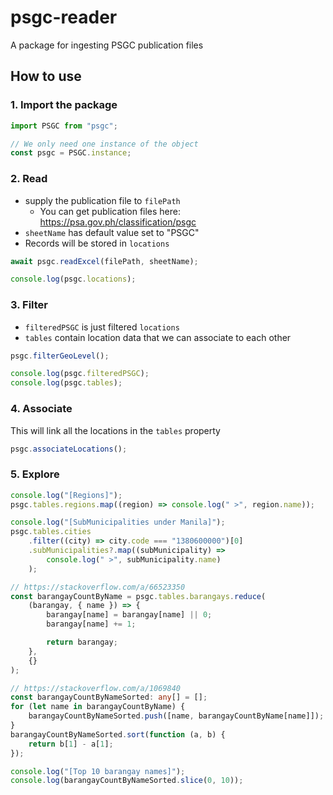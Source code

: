 # psgc-reader

A package for ingesting PSGC publication files

## How to use

### 1. Import the package

```typescript
import PSGC from "psgc";

// We only need one instance of the object
const psgc = PSGC.instance;
```

### 2. Read

-   supply the publication file to `filePath`
    -   You can get publication files here: https://psa.gov.ph/classification/psgc
-   `sheetName` has default value set to "PSGC"
-   Records will be stored in `locations`

```typescript
await psgc.readExcel(filePath, sheetName);

console.log(psgc.locations);
```

### 3. Filter

-   `filteredPSGC` is just filtered `locations`
-   `tables` contain location data that we can associate to each other

```typescript
psgc.filterGeoLevel();

console.log(psgc.filteredPSGC);
console.log(psgc.tables);
```

### 4. Associate

This will link all the locations in the `tables` property

```typescript
psgc.associateLocations();
```

### 5. Explore

```typescript
console.log("[Regions]");
psgc.tables.regions.map((region) => console.log(" >", region.name));

console.log("[SubMunicipalities under Manila]");
psgc.tables.cities
    .filter((city) => city.code === "1380600000")[0]
    .subMunicipalities?.map((subMunicipality) =>
        console.log(" >", subMunicipality.name)
    );

// https://stackoverflow.com/a/66523350
const barangayCountByName = psgc.tables.barangays.reduce(
    (barangay, { name }) => {
        barangay[name] = barangay[name] || 0;
        barangay[name] += 1;

        return barangay;
    },
    {}
);

// https://stackoverflow.com/a/1069840
const barangayCountByNameSorted: any[] = [];
for (let name in barangayCountByName) {
    barangayCountByNameSorted.push([name, barangayCountByName[name]]);
}
barangayCountByNameSorted.sort(function (a, b) {
    return b[1] - a[1];
});

console.log("[Top 10 barangay names]");
console.log(barangayCountByNameSorted.slice(0, 10));
```
